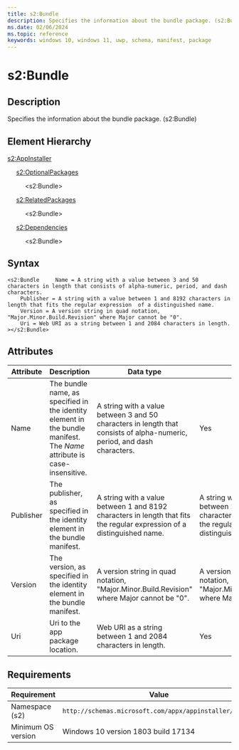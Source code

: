 ```yaml
---
title: s2:Bundle
description: Specifies the information about the bundle package. (s2:Bundle)
ms.date: 02/06/2024
ms.topic: reference
keywords: windows 10, windows 11, uwp, schema, manifest, package 
---
```


# s2:Bundle

## Description

Specifies the information about the bundle package. (s2:Bundle)

## Element Hierarchy

[s2:AppInstaller](element-s2-appinstaller.md)

&nbsp;&nbsp;&nbsp;&nbsp; [s2:OptionalPackages](element-s2-optionalpackages.md)

&nbsp;&nbsp;&nbsp;&nbsp; &nbsp;&nbsp;&nbsp;&nbsp;  &lt;s2:Bundle&gt;

&nbsp;&nbsp;&nbsp;&nbsp; [s2:RelatedPackages](element-s2-relatedpackages.md)

&nbsp;&nbsp;&nbsp;&nbsp; &nbsp;&nbsp;&nbsp;&nbsp;  &lt;s2:Bundle&gt;

&nbsp;&nbsp;&nbsp;&nbsp; [s2:Dependencies](element-s2-dependencies.md)

&nbsp;&nbsp;&nbsp;&nbsp; &nbsp;&nbsp;&nbsp;&nbsp;  &lt;s2:Bundle&gt;

## Syntax
```syntax
<s2:Bundle     Name = A string with a value between 3 and 50 characters in length that consists of alpha-numeric, period, and dash characters.
    Publisher = A string with a value between 1 and 8192 characters in length that fits the regular expression  of a distinguished name.
    Version = A version string in quad notation, "Major.Minor.Build.Revision" where Major cannot be "0".
    Uri = Web URI as a string between 1 and 2084 characters in length.
></s2:Bundle>
```


## Attributes

| Attribute | Description | Data type | Required |
| -----------| -------------| -----------| ----------|
| Name | The bundle name, as specified in the identity element in the bundle manifest. The *Name* attribute is case-insensitive. | A string with a value between 3 and 50 characters in length that consists of alpha-numeric, period, and dash characters.| Yes |
| Publisher | The publisher, as specified in the identity element in the bundle manifest. | A string with a value between 1 and 8192 characters in length that fits the regular expression  of a distinguished name. | A string with a value between 1 and 8192 characters in length that fits the regular expression  of a distinguished name.| Yes |
| Version | The version, as specified in the identity element in the bundle manifest. | A version string in quad notation, "Major.Minor.Build.Revision" where Major cannot be "0". | A version string in quad notation, "Major.Minor.Build.Revision" where Major cannot be "0".| Yes |
| Uri | Uri to the app package location. | Web URI as a string between 1 and 2084 characters in length.| Yes |



## Requirements

| Requirement | Value |
| ---------------| -------------------------------------------------------------|
| Namespace (s2) | `http://schemas.microsoft.com/appx/appinstaller/2017/2` |
| Minimum OS version | Windows 10 version 1803 build 17134 |
